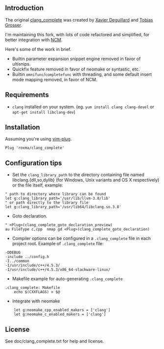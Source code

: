 
## Introduction

The original [clang_complete](https://github.com/Rip-Rip/clang_complete) was
created by [Xavier Deguillard](https://github.com/Rip-Rip) and [Tobias
Grosser](https://github.com/tobig).

I'm maintaining this fork, with lots of code refactored and simplified, for
better integration with [NCM](https://github.com/roxma/nvim-complete-manager).

Here's some of the work in brief.

- Builtin parameter expansion snippet engine removed in favor of ultisnips.
- Quickfix feature removed in favor of neomake or syntastic, etc.
- Builtin `omnifunc`/`completefunc` with threading, and some default insert
  mode mapping removed, in favor of NCM.

## Requirements

- `clang` installed on your system. (eg. `yum install clang clang-devel` or
  `apt-get install libclang-dev`)

## Installation

Assuming you're using [vim-plug](https://github.com/junegunn/vim-plug).

```vim
Plug 'roxma/clang_complete'
```

## Configuration tips

- Set the `clang_library_path` to the directory containing file named
  libclang.{dll,so,dylib} (for Windows, Unix variants and OS X respectively)
  or the file itself, example:

```vim
" path to directory where library can be found
let g:clang_library_path='/usr/lib/llvm-3.8/lib'
" or path directly to the library file
let g:clang_library_path='/usr/lib64/libclang.so.3.8'
```

- Goto declaration.

```vim
" <Plug>(clang_complete_goto_declaration_preview)
au FileType c,cpp  nmap gd <Plug>(clang_complete_goto_declaration)
```

- Compiler options can be configured in a `.clang_complete` file in each project
  root.  Example of `.clang_complete` file:

```
-DDEBUG
-include ../config.h
-I../common
-I/usr/include/c++/4.5.3/
-I/usr/include/c++/4.5.3/x86_64-slackware-linux/
```

- Makefile example for auto-generating `.clang_complete`

```make
.clang_complete: Makefile
	echo $(CXXFLAGS) > $@
```

- Integrate with neomake

```vim
	let g:neomake_cpp_enabled_makers = ['clang']
	let g:neomake_c_enabled_makers = ['clang']
```

## License

See doc/clang_complete.txt for help and license.

